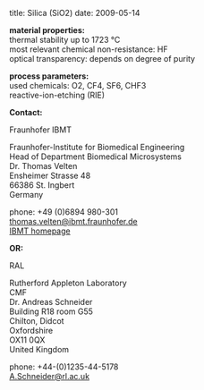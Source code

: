 title: Silica (SiO2)
date: 2009-05-14 

__material properties:__  	
thermal stability up to	1723 °C  
most relevant chemical non-resistance:	HF  
optical transparency:	depends on degree of purity
	
__process parameters:__  	
used chemicals:	O2, CF4, SF6, CHF3  
reactive-ion-etching (RIE)
<!--break-->
__Contact:__

Fraunhofer IBMT
 
Fraunhofer-Institute for Biomedical Engineering  
Head of Department Biomedical Microsystems  
Dr. Thomas Velten  
Ensheimer Strasse 48   
66386 St. Ingbert   
Germany  

phone: +49 (0)6894 980-301   
thomas.velten@ibmt.fraunhofer.de  
[IBMT homepage](http://www.ibmt.fraunhofer.de/fhg/ibmt_en/biomedical_engineering/biomedical_microsystems/microsensors_microfluidics/index.jsp)

__OR:__


RAL

Rutherford Appleton Laboratory  
CMF  
Dr. Andreas Schneider  
Building R18 room G55   
Chilton, Didcot  
Oxfordshire   
OX11 0QX   
United Kingdom  

phone: +44-(0)1235-44-5178  
A.Schneider@rl.ac.uk
